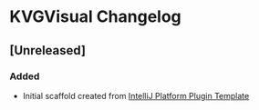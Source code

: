 <!-- Keep a Changelog guide -> https://keepachangelog.com -->

# KVGVisual Changelog

## [Unreleased]
### Added
- Initial scaffold created from [IntelliJ Platform Plugin Template](https://github.com/JetBrains/intellij-platform-plugin-template)
